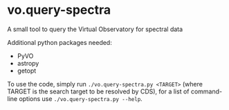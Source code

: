 # vo.query-spectra
A small tool to query the Virtual Observatory for spectral data

Additional python packages needed:
* PyVO
* astropy
* getopt

To use the code, simply run `./vo.query-spectra.py <TARGET>` (where TARGET is the search target to be resolved by CDS), for a list of command-line options use `./vo.query-spectra.py --help`.
